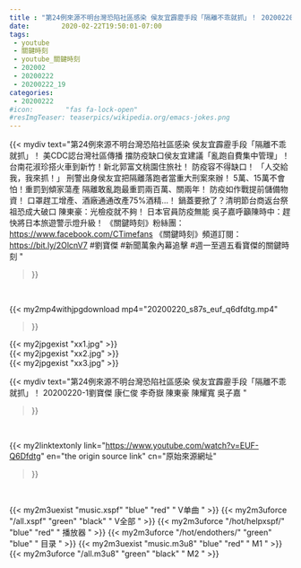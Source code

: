 ```yaml
---
title : "第24例來源不明台灣恐陷社區感染 侯友宜霹靂手段「隔離不乖就抓」！ 20200220-1劉寶傑 康仁俊 李奇嶽 陳東豪 陳耀寬 吳子嘉 "
date:        2020-02-22T19:50:01-07:00
tags:
 - youtube
 - 關鍵時刻
 - youtube_關鍵時刻
 - 202002
 - 20200222
 - 20200222_19
categories:
 - 20200222
#icon:        "fas fa-lock-open"
#resImgTeaser: teaserpics/wikipedia.org/emacs-jokes.png
---
```


{{< mydiv text="第24例來源不明台灣恐陷社區感染 侯友宜霹靂手段「隔離不乖就抓」！ 美CDC認台灣社區傳播 擋防疫缺口侯友宜建議「亂跑自費集中管理」！ 台南花淑珍搭火車到新竹！新北郭富文桃園住旅社！ 防疫容不得缺口！ 「人交給我，我來抓！」 刑警出身侯友宜把隔離落跑者當重大刑案來辦！ 5萬、15萬不會怕！重罰到傾家蕩產 隔離敢亂跑最重罰兩百萬、關兩年！ 防疫如作戰提前儲備物資！ 口罩趕工增產、酒廠通通改產75%酒精…！ 鍋蓋要掀了？清明節台商返台祭祖恐成大破口 陳東豪：光檢疫就不夠！ 日本官員防疫無能 吳子嘉呼籲陳時中：趕快將日本旅遊警示燈升級！  《關鍵時刻》粉絲團：https://www.facebook.com/CTimefans 《關鍵時刻》頻道訂閱：https://bit.ly/2OlcnV7  #劉寶傑 #新聞萬象內幕追擊 #週一至週五看寶傑的關鍵時刻 "
>}}
<br>


{{< my2mp4withjpgdownload mp4="20200220_s87s_euf_q6dfdtg.mp4"
>}}

{{< my2jpgexist "xx1.jpg" >}}<br>
{{< my2jpgexist "xx2.jpg" >}}<br>
{{< my2jpgexist "xx3.jpg" >}}<br>



{{< mydiv text="第24例來源不明台灣恐陷社區感染 侯友宜霹靂手段「隔離不乖就抓」！ 20200220-1劉寶傑 康仁俊 李奇嶽 陳東豪 陳耀寬 吳子嘉 "
>}}
<br>

{{< my2linktextonly link="https://www.youtube.com/watch?v=EUF-Q6Dfdtg"
en="the origin source link" cn="原始來源網址"
>}}


<br>

{{< my2m3uexist "music.xspf"        "blue"   "red"    " V单曲 " >}} {{< my2m3uforce "/all.xspf"         "green"  "black"  " V全部 " >}} {{< my2m3uforce "/hot/helpxspf/"    "blue"   "red"    " 播放器 " >}} {{< my2m3uforce "/hot/endothers/"   "green"  "blue"   " 目录 " >}} {{< my2m3uexist "music.m3u8"        "blue"   "red"    " M1 " >}} {{< my2m3uforce "/all.m3u8"         "green"  "black"  " M2 " >}} 
